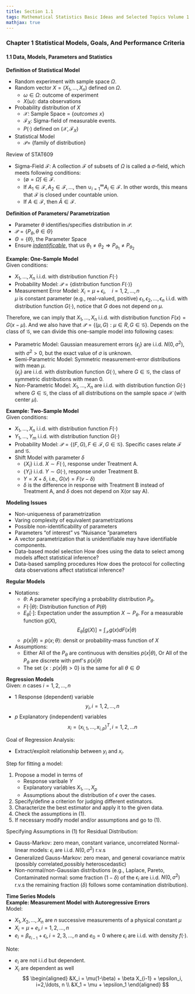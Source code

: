 ```yaml
---
title: Section 1.1
tags: Mathematical Statistics Basic Ideas and Selected Topics Volume 1
mathjax: true
---
```


### Chapter 1 Statistical Models, Goals, And Performance Criteria

#### 1.1 Data, Models, Parameters and Statistics

**Definition of Statistical Model**  
*   Random experiment with sample space $\Omega$.
*   Random vector $X=(X_1, \ldots, X_n)$ defined on $\Omega$.
    *   $\omega \in \Omega$: outcome of experiment
    *   $X(\omega)$: data observations
*   Probability distribution of $X$
    *   $\mathcal{X}$: Sample Space = $\{outcomes \,\,x\}$
    *   $\mathcal{F}_X$: Sigma-field of measurable events.
    *   $P(\cdot)$ defined on $(\mathcal{X}, \mathcal{F}_X)$
*   Statistical Model
    *   $\mathcal{P} =$ {family of distribution}

Review of STAT609  
*   Sigma-Field $\mathcal{F}$: A collection $\mathcal{F}$ of subsets of $\Omega$ is called a $\sigma$-field, which meets following conditions:
    *   $(\emptyset = \bar{\Omega}) \in \mathcal{F}$.
    *   If $A_1 \in \mathcal{F}, A_2\in\mathcal{F}, \ldots$, then $\cup_{i=1}^\infty A_i\in\mathcal{F}$. In other words, this means that $\mathcal{F}$ is closed under countable union.
    *   If $A\in\mathcal{F}$, then $\bar{A}\in\mathcal{F}$.

**Definition of Parameters/ Parametrization**  
*   Parameter $\theta$ identifies/specifies distribution in $\mathcal{P}$.
*   $\mathcal{P} = \{P_\theta, \theta\in\Theta\}$
*   $\Theta=\{\theta\}$, the Parameter Space
*   Ensure <u>*indentificable*</u>, that us $\theta_1\neq\theta_2 \Rightarrow P_{\theta_1} \neq P_{\theta_2}$

**Example: One-Sample Model**  
Given conditions:
*   $X_1, \ldots, X_n$ i.i.d. with distribution function $F(\cdot)$
*   Probability Model: $\mathcal{P}$ = {distribution function $F(\cdot)$}
*   Measurement Error Model:
    $X_i = \mu + \epsilon_i, \quad i=1,2,\ldots, n$  
    $\mu$ is constant parameter (e.g., real-valued, positive)
    $\epsilon_1, \epsilon_2, \ldots, \epsilon_n$ i.i.d. with distribution function $G(\cdot)$, notice that $G$ does not depend on $\mu$.  

Therefore, we can imply that $X_1, \ldots, X_n$ i.i.d. with distribution function $F(x) = G(x-\mu)$. And we also have that $\mathcal{P} = \{(\mu, G): \mu\in R, G\in\mathcal{G}\}$. Depends on the class of $\mathcal{G}$, we can divide this one-sample model into following cases:
*   Parametric Model: Gaussian measurement errors $\{\epsilon_j\}$ are i.i.d. $N(0, \sigma^2)$, with $\sigma^2>0$, but the exact value of $\sigma$ is unknown.
*   Semi-Parametric Model: Symmetric measurement-error distributions with mean $\mu$.  
    $\{\epsilon_j\}$ are i.i.d. with distribution function $G(\cdot)$, where $G\in\mathcal{G}$, the class of symmetric distributions with mean 0.
*   Non-Parametric Model: $X_1, \ldots, X_n$ are i.i.d. with distribution function $G(\cdot)$ where $G\in\mathcal{G}$, the class of all distributions on the sample space $\mathcal{X}$ (with center $\mu$).

**Example: Two-Sample Model**  
Given conditions:
*   $X_1, \ldots, X_n$ i.i.d. with distribution function $F(\cdot)$
*   $Y_1, \ldots, Y_m$ i.i.d. with distribution function $G(\cdot)$
*   Probability Model: $\mathcal{P} = \{(F,G), F\in\mathcal{F}, G\in\mathcal{G}\}$. Specific cases relate $\mathcal{F}$ and $\mathcal{G}$.
*   Shift Model with parameter $\delta$
    *   $\{X_i\}$ i.i.d. $X\sim F(\cdot)$, response under Treatment A.
    *   $\{Y_i\}$ i.i.d. $Y\sim G(\cdot)$, response under Treatment B.
    *   $Y=X+\delta$, i.e., $G(v) = F(v-\delta)$
    *   $\delta$ is the difference in response with Treatment B instead of Treatment A, and $\delta$ does not depend on X(or say A).

**Modeling Issues**  
*   Non-uniqueness of parametrization
*   Varing complexity of equivalent parametrizations
*   Possible non-identificability of parameters
*   Parameters “of interest” vs “Nuisance ”parameters
*   A vector parametrization that is unidentifiable may have identifiable components.
*   Data-based model selection
    How does using the data to select among models affect statistical inference?
*   Data-based sampling procedures
    How does the protocol for collecting data observations affect statistical inference?

**Regular Models**  
*   Notations:
    *   $\theta$: A parameter specifying a probability distribution $P_\theta$.
    *   $F(\cdot \lvert\theta)$: Distribution function of $P(\theta)$
    *   $E_\theta[\cdot]$: Expectation under the assumption $X\sim P_\theta$. For a measurable function $g(X)$,
        $$E_\theta[g(X)] = \int_\mathcal{X}g(x)dF(x\lvert\theta)$$
    *   $p(x\lvert\theta) = p(x; \theta)$: densit or probability-mass function of $X$
*   Assumptions:
    *   Either All of the $P_\theta$ are continuous with densities $p(x\lvert\theta)$, Or All of the $P_\theta$ are discrete with pmf's $p(x\lvert\theta)$
    *   The set $\{x: p(x\lvert\theta) > 0\}$ is the same for all $\theta \in \Theta$

**Regression Models**  
Given:
$n$ cases $i=1,2,\ldots, n$
*   1 Response (dependent) variable
    $$y_i, \,i=1,2,\ldots, n$$
*   $p$ Explanatory (independent) variables
    $$x_i = (x_{i,1}, \ldots, x_{i,p})^T, \,i=1,2,\ldots n$$

Goal of Regression Analysis:
*   Extract/exploit relationship between $y_i$ and $x_i$.

Step for fitting a model:
1.  Propose a model in terms of
    *   Response varibale $Y$
    *   Explanatory variables $X_1, \ldots, X_p$
    *   Assumptions about the distribution of $\epsilon$ over the cases.
2.  Specify/define a criterion for judging different estimators.
3.  Characterize the best estimator and apply it to the given data. 
4.  Check the assumptions in (1).
5.  If necessary modify model and/or assumptions and go to (1).

Specifying Assumptions in (1) for Residual Distribution:
*   Gauss-Markov: zero mean, constant variance, uncorrelated Normal-linear models: $\epsilon_i$ are i.i.d. $N(0, σ^2)$ r.v.s
*   Generalized Gauss-Markov: zero mean, and general covariance matrix (possibly correlated,possibly heteroscedastic)
*   Non-normal/non-Gaussian distributions (e.g., Laplace, Pareto, Contaminated normal: some fraction $(1 − δ)$ of the $\epsilon_i$ are i.i.d. $N(0,σ^2)$ r.v.s the remaining fraction $(δ)$ follows some contamination distribution).

**Time Series Models**  
**Example: Measurement Model with Autoregressive Errors**  
Model:
*   $X_1, X_2, \ldots, X_n$ are $n$ successive measurements of a physical constant $\mu$
*   $X_i = \mu + e_i, \,i=1,2,\ldots,n$
*   $e_i = \beta_{e_{i-1}} + \epsilon_i, \,i=2,3,\ldots,n$ and $e_0=0$ where $\epsilon_i$ are i.i.d. with density $f(\cdot)$.

Note:
*   $e_i$ are not i.i.d but dependent.
*   $X_i$ are dependent as well  
    $$
    \begin{aligned}
        &X_i = \mu(1-\beta) + \beta X_{i-1} + \epsilon_i, i=2,\ldots, n \\
        &X_1 = \mu + \epsilon_1
    \end{aligned}
    $$
